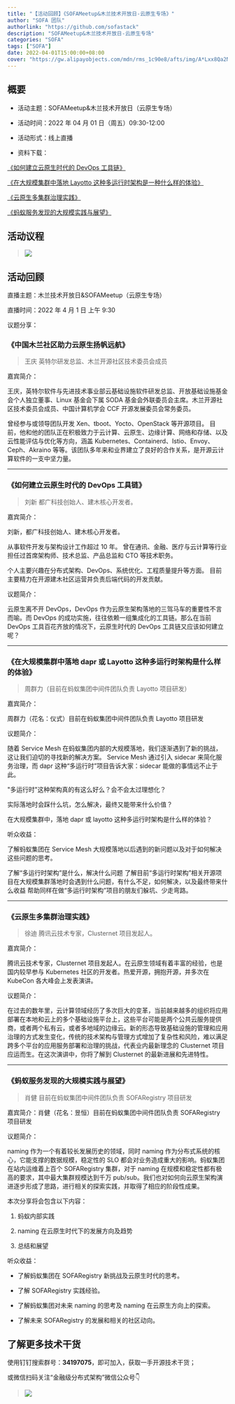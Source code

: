 ```yaml
---
title: "【活动回顾】《SOFAMeetup&木兰技术开放日-云原生专场》"
author: "SOFA 团队"
authorlink: "https://github.com/sofastack"
description: "SOFAMeetup&木兰技术开放日-云原生专场"
categories: "SOFA"
tags: ["SOFA"]
date: 2022-04-01T15:00:00+08:00
cover: "https://gw.alipayobjects.com/mdn/rms_1c90e8/afts/img/A*Lxx8Qa2NIr0AAAAAAAAAAAAAARQnAQ"
---
```


## 概要

- 活动主题：SOFAMeetup&木兰技术开放日（云原生专场）

- 活动时间：2022 年 04 月 01 日（周五）09:30-12:00

- 活动形式：线上直播

- 资料下载：<br/>

[《如何建立云原生时代的 DevOps 工具链》](https://gw.alipayobjects.com/os/bmw-prod/c3a8aa31-737b-489f-8a22-f8e643b7d00a.pdf)<br/>

[《在大规模集群中落地 Layotto 这种多运行时架构是一种什么样的体验》](https://gw.alipayobjects.com/os/bmw-prod/97aaba22-9d74-4957-9dd3-025fc28d071f.pdf)<br/>

[《云原生多集群治理实践》](https://gw.alipayobjects.com/os/bmw-prod/06dd282a-c0be-4285-b625-63697826226d.pdf)<br/>

[《蚂蚁服务发现的大规模实践与展望》](https://gw.alipayobjects.com/os/bmw-prod/7d7a7055-99b9-4b1f-aacc-4dbb75cd10f8.pdf)<br/>

## 活动议程

> ![](https://gw.alipayobjects.com/mdn/rms_1c90e8/afts/img/A*xZxESJeDxBgAAAAAAAAAAAAAARQnAQ)

## 活动回顾

直播主题：木兰技术开放日&SOFAMeetup（云原生专场）

直播时间：2022 年 4 月 1 日 上午 9:30

议题分享：

### 《中国木兰社区助力云原生扬帆远航》

> 王庆 英特尔研发总监、木兰开源社区技术委员会成员

嘉宾简介：

王庆，英特尔软件与先进技术事业部云基础设施软件研发总监、开放基础设施基金会个人独立董事、Linux 基金会下属 SODA 基金会外联委员会主席。木兰开源社区技术委员会成员、中国计算机学会 CCF 开源发展委员会常务委员。

曾经参与或领导团队开发 Xen、tboot、Yocto、OpenStack 等开源项目。 目前，他和他的团队正在积极致力于云计算、云原生、边缘计算、网络和存储、以及云性能评估与优化等方向，涵盖 Kubernetes、Containerd、Istio、Envoy、Ceph、Akraino 等等。该团队多年来和业界建立了良好的合作关系，是开源云计算软件的一支中坚力量。

***

### 《如何建立云原生时代的 DevOps 工具链》

> 刘新 都广科技创始人、建木核心开发者。

嘉宾简介：

刘新，都广科技创始人、建木核心开发者。

从事软件开发与架构设计工作超过 10 年。
曾在通讯、金融、医疗与云计算等行业担任过首席架构师、技术总监、产品总监和 CTO 等技术职务。

个人主要兴趣在分布式架构、DevOps、系统优化、工程质量提升等方面。
目前主要精力在开源建木社区运营并负责后端代码的开发贡献。

议题简介：

云原生离不开 DevOps，DevOps 作为云原生架构落地的三驾马车的重要性不言而喻。而 DevOps 的成功实施，往往依赖一组集成化的工具链。那么在当前 DevOps 工具百花齐放的情况下，云原生时代的 DevOps 工具链又应该如何建立呢？

***

### 《在大规模集群中落地 dapr 或 Layotto 这种多运行时架构是什么样的体验》

> 周群力（目前在蚂蚁集团中间件团队负责 Layotto 项目研发）

嘉宾简介：

周群力（花名：仪式）目前在蚂蚁集团中间件团队负责 Layotto 项目研发

议题简介：

随着 Service Mesh 在蚂蚁集团内部的大规模落地，我们逐渐遇到了新的挑战，这让我们迫切的寻找新的解决方案。
Service Mesh 通过引入 sidecar 来简化服务治理，而 dapr 这种“多运行时”项目告诉大家：sidecar 能做的事情远不止于此。

"多运行时"这种架构真的有这么好么？会不会太过理想化？

实际落地时会踩什么坑，怎么解决，最终又能带来什么价值？

在大规模集群中，落地 dapr 或 layotto 这种多运行时架构是什么样的体验？

听众收益：

了解蚂蚁集团在 Service Mesh 大规模落地以后遇到的新问题以及对于如何解决这些问题的思考。

了解“多运行时架构”是什么，解决什么问题 了解目前“多运行时架构”相关开源项目在大规模集群落地时会遇到什么问题，有什么不足，如何解决，以及最终带来什么收益 帮助同样在做“多运行时架构”项目的朋友们躲坑、少走弯路。

***

### 《云原生多集群治理实践》

> 徐迪 腾讯云技术专家，Clusternet 项目发起人。

嘉宾简介：

腾讯云技术专家，Clusternet 项目发起人。在云原生领域有着丰富的经验，也是国内较早参与 Kubernetes 社区的开发者。热爱开源，拥抱开源，并多次在 KubeCon 各大峰会上发表演讲。

议题简介：

在过去的数年里，云计算领域经历了多次巨大的变革，当前越来越多的组织将应用部署在本地和云上的多个基础设施平台上，这些平台可能是两个公共云服务提供商，或者两个私有云，或者多地域的边缘云。新的形态导致基础设施的管理和应用治理的方式发生变化，传统的技术架构与管理方式增加了复杂性和风险，难以满足跨多个平台的应用服务部署和治理的挑战，代表业内最新理念的 Clusternet 项目应运而生。在这次演讲中，你将了解到 Clusternet 的最新进展和先进特性。

***

### 《蚂蚁服务发现的大规模实践与展望》

> 肖健 目前在蚂蚁集团中间件团队负责 SOFARegistry 项目研发

嘉宾简介：肖健（花名：昱恒）目前在蚂蚁集团中间件团队负责 SOFARegistry 项目研发

议题简介：

naming 作为一个有着较长发展历史的领域，同时 naming 作为分布式系统的核心，它能支撑的数据规模，稳定性的 SLO 都会对业务造成重大的影响。蚂蚁集团在站内运维着上百个 SOFARegistry 集群，对于 naming 在规模和稳定性都有极高的要求，其中最大集群规模达到千万 pub/sub。我们也对如何向云原生架构演进逐步形成了思路，进行相关的探索实践，并取得了相应的阶段性成果。

本次分享将会包含以下内容：

1. 蚂蚁内部实践

2. naming 在云原生时代下的发展方向及趋势

3. 总结和展望

听众收益：

- 了解蚂蚁集团在 SOFARegistry 新挑战及云原生时代的思考。

- 了解 SOFARegistry 实践经验。

- 了解蚂蚁集团对未来 naming 的思考及 naming 在云原生方向上的探索。

- 了解未来 SOFARegistry 的发展和相关的社区动向。

## 了解更多技术干货

使用钉钉搜索群号：**34197075**，即可加入，获取一手开源技术干货；

或微信扫码关注“金融级分布式架构”微信公众号👇

> ![](https://gw.alipayobjects.com/zos/bmw-prod/75d7bde6-1f48-4f28-80a4-215f8ec811bd.webp)
